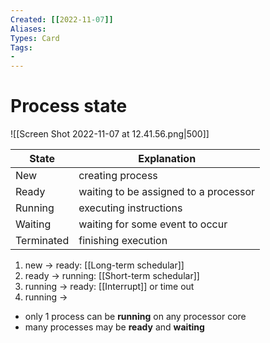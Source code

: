 ```yaml
---
Created: [[2022-11-07]]
Aliases: 
Types: Card
Tags: 
- 
---
```

# Process state
![[Screen Shot 2022-11-07 at 12.41.56.png|500]]

| State      | Explanation                           |
| ---------- | ------------------------------------- |
| New        | creating process                      |
| Ready      | waiting to be assigned to a processor |
| Running    | executing instructions                |
| Waiting    | waiting for some event to occur       |
| Terminated | finishing execution                   |

1. new → ready: [[Long-term schedular]]
2. ready → running: [[Short-term schedular]]
3. running → ready: [[Interrupt]] or time out
4. running →

- only 1 process can be **running** on any processor core
- many processes may be **ready** and **waiting**
